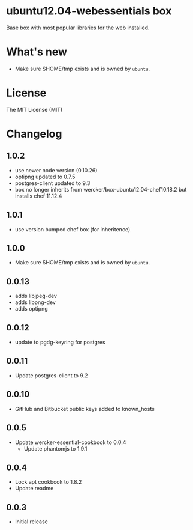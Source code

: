 # ubuntu12.04-webessentials box

Base box with most popular libraries for the web installed.

# What's new

- Make sure $HOME/tmp exists and is owned by `ubuntu`.

# License

The MIT License (MIT)

# Changelog

## 1.0.2
- use newer node version (0.10.26)
- optipng updated to 0.7.5
- postgres-client updated to 9.3
- box no longer inherits from wercker/box-ubuntu12.04-chef10.18.2 but installs
chef 11.12.4

## 1.0.1

- use version bumped chef box (for inheritence)

## 1.0.0

- Make sure $HOME/tmp exists and is owned by `ubuntu`.

## 0.0.13

- adds libjpeg-dev
- adds libpng-dev
- adds optipng

## 0.0.12

- update to pgdg-keyring for postgres

## 0.0.11

- Update postgres-client to 9.2

## 0.0.10

- GitHub and Bitbucket public keys added to known_hosts

## 0.0.5

- Update wercker-essential-cookbook to 0.0.4
  - Update phantomjs to 1.9.1

## 0.0.4

- Lock apt cookbook to 1.8.2
- Update readme

## 0.0.3

- Initial release
